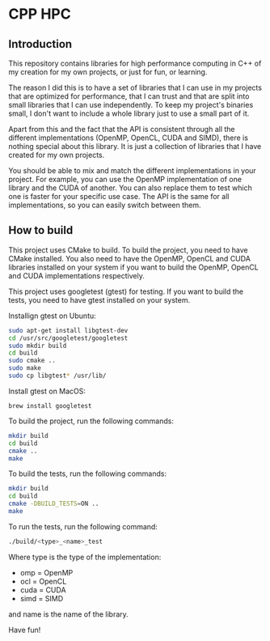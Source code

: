 # CPP HPC

## Introduction

This repository contains libraries for high performance computing in C++ of my creation for my own projects, or just for fun, or learning.

The reason I did this is to have a set of libraries that I can use in my projects that are optimized for performance, that I can trust and that are split into small libraries that I can use independently. To keep my project's binaries small, I don't want to include a whole library just to use a small part of it.

Apart from this and the fact that the API is consistent through all the different
implementations (OpenMP, OpenCL, CUDA and SIMD), there is nothing special about this library. It is just a collection of libraries that I have created for my own projects.

You should be able to mix and match the different implementations in your project. For example, you can use the OpenMP implementation of one library and the CUDA of
another. You can also replace them to test which one is faster for your specific use case. The API is the same for all implementations, so you can easily switch between them.

## How to build

This project uses CMake to build. To build the project, you need to have CMake installed. You also need to have the OpenMP, OpenCL and CUDA libraries installed on your system if you want to build the OpenMP, OpenCL and CUDA implementations respectively.

This project uses googletest (gtest) for testing. If you want to build the tests, you need to have gtest installed on your system.

Installign gtest on Ubuntu:

```bash
sudo apt-get install libgtest-dev
cd /usr/src/googletest/googletest
sudo mkdir build
cd build
sudo cmake ..
sudo make
sudo cp libgtest* /usr/lib/
```

Install gtest on MacOS:
```
brew install googletest
```

To build the project, run the following commands:

```bash
mkdir build
cd build
cmake ..
make
```

To build the tests, run the following commands:

```bash
mkdir build
cd build
cmake -DBUILD_TESTS=ON ..
make
```

To run the tests, run the following command:

```bash
./build/<type>_<name>_test
```

Where type is the type of the implementation:

* omp  = OpenMP
* ocl  = OpenCL
* cuda = CUDA
* simd = SIMD

and name is the name of the library.

Have fun!
